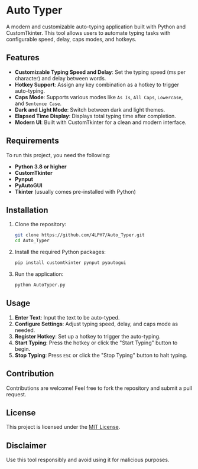 # Auto Typer

A modern and customizable auto-typing application built with Python and CustomTkinter. This tool allows users to automate typing tasks with configurable speed, delay, caps modes, and hotkeys.

## Features
- **Customizable Typing Speed and Delay**: Set the typing speed (ms per character) and delay between words.
- **Hotkey Support**: Assign any key combination as a hotkey to trigger auto-typing.
- **Caps Mode**: Supports various modes like `As Is`, `All Caps`, `Lowercase`, and `Sentence Case`.
- **Dark and Light Mode**: Switch between dark and light themes.
- **Elapsed Time Display**: Displays total typing time after completion.
- **Modern UI**: Built with CustomTkinter for a clean and modern interface.

## Requirements
To run this project, you need the following:

- **Python 3.8 or higher**
- **CustomTkinter**
- **Pynput**
- **PyAutoGUI**
- **Tkinter** (usually comes pre-installed with Python)

## Installation

1. Clone the repository:
   ```bash
   git clone https://github.com/4LPH7/Auto_Typer.git
   cd Auto_Typer
   ```

2. Install the required Python packages:
   ```bash
   pip install customtkinter pynput pyautogui
   ```

3. Run the application:
   ```bash
   python AutoTyper.py
   ```

## Usage

1. **Enter Text**: Input the text to be auto-typed.
2. **Configure Settings**: Adjust typing speed, delay, and caps mode as needed.
3. **Register Hotkey**: Set up a hotkey to trigger the auto-typing.
4. **Start Typing**: Press the hotkey or click the "Start Typing" button to begin.
5. **Stop Typing**: Press `ESC` or click the "Stop Typing" button to halt typing.


## Contribution
Contributions are welcome! Feel free to fork the repository and submit a pull request.

## License
This project is licensed under the [MIT License](LICENSE).

## Disclaimer
Use this tool responsibly and avoid using it for malicious purposes.
